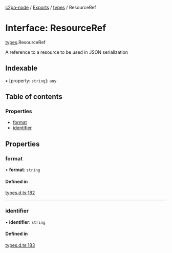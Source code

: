 [c2pa-node](../README.md) / [Exports](../modules.md) / [types](../modules/types.md) / ResourceRef

# Interface: ResourceRef

[types](../modules/types.md).ResourceRef

A reference to a resource to be used in JSON serialization

## Indexable

▪ [property: `string`]: `any`

## Table of contents

### Properties

- [format](types.ResourceRef.md#format)
- [identifier](types.ResourceRef.md#identifier)

## Properties

### format

• **format**: `string`

#### Defined in

[types.d.ts:182](https://github.com/contentauth/c2pa-node/blob/46975b6/js-src/types.d.ts#L182)

___

### identifier

• **identifier**: `string`

#### Defined in

[types.d.ts:183](https://github.com/contentauth/c2pa-node/blob/46975b6/js-src/types.d.ts#L183)
